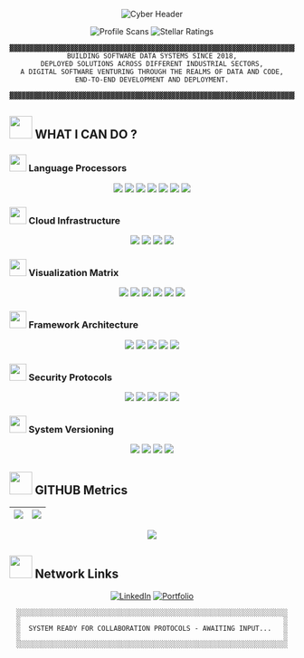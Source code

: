 <p align="center">
  <img src="https://readme-typing-svg.demolab.com?font=Space+Mono&size=40&duration=4000&pause=1000&color=f8de42&background=000000&center=true&vCenter=true&width=1400&lines=%F0%9F%94%A5++WELCOME TO MY+GITHUB PROFILE++%F0%9F%94%A5;%F0%9F%92%BB+DADA+NANJESHA+GOUDA+SHANBOG+%F0%9F%96%A5%EF%B8%8F;%F0%9F%9B%A8+DATA+ENGINEER+%7C+SOFTWARE+ARCHITECT+%7C+SYSTEMS+RESEARCHER+%F0%9F%94%A8" alt="Cyber Header" />
</p>

<div align="center">
  
![Profile Scans](https://komarev.com/ghpvc/?username=DadaNanjesha&label=VIEWS&color=00FF41&style=flat)
![Stellar Ratings](https://custom-icon-badges.demolab.com/github/stars/DadaNanjesha?color=FF00FF&style=flat&label=STELLAR+RATINGS&logo=rocket)

</div>

<div align="center">
  
```ascii
▓▓▓▓▓▓▓▓▓▓▓▓▓▓▓▓▓▓▓▓▓▓▓▓▓▓▓▓▓▓▓▓▓▓▓▓▓▓▓▓▓▓▓▓▓▓▓▓▓▓▓▓▓▓▓▓▓▓▓▓▓▓▓▓▓▓▓▓▓▓▓▓▓▓▓▓▓▓▓▓▓▓▓▓▓▓▓▓▓▓▓▓▓▓▓▓▓▓▓▓▓▓▓▓▓▓▓▓▓▓▓▓▓▓▓▓▓▓▓▓▓▓
BUILDING SOFTWARE DATA SYSTEMS SINCE 2018,
DEPLOYED SOLUTIONS ACROSS DIFFERENT INDUSTRIAL SECTORS,
A DIGITAL SOFTWARE VENTURING THROUGH THE REALMS OF DATA AND CODE,
END-TO-END DEVELOPMENT AND DEPLOYMENT.

▓▓▓▓▓▓▓▓▓▓▓▓▓▓▓▓▓▓▓▓▓▓▓▓▓▓▓▓▓▓▓▓▓▓▓▓▓▓▓▓▓▓▓▓▓▓▓▓▓▓▓▓▓▓▓▓▓▓▓▓▓▓▓▓▓▓▓▓▓▓▓▓▓▓▓▓▓▓▓▓▓▓▓▓▓▓▓▓▓▓▓▓▓▓▓▓▓▓▓▓▓▓▓▓▓▓▓▓▓▓▓▓▓▓▓▓▓▓▓▓▓▓
```
</div>

## <img src="https://media.giphy.com/media/XdUIqdJkC5Kfm/giphy.gif" width="40"> WHAT I  CAN DO ?

### <img src="https://media.giphy.com/media/3o7btPCcdNniyf0ArS/giphy.gif" width="30"> Language Processors
<div align="center">
  <img src="https://img.shields.io/badge/Python-f8de42?style=for-the-badge&logo=python&logoColor=black">
  <img src="https://img.shields.io/badge/R-f8de42?style=for-the-badge&logo=r&logoColor=black">
  <img src="https://img.shields.io/badge/SQL-f8de42?style=for-the-badge&logo=postgresql&logoColor=black">
  <img src="https://img.shields.io/badge/PySpark-f8de42?style=for-the-badge&logo=apache-spark&logoColor=black">
  <img src="https://img.shields.io/badge/JavaScript-f8de42?style=for-the-badge&logo=javascript&logoColor=black">
  <img src="https://img.shields.io/badge/HTML5-f8de42?style=for-the-badge&logo=html5&logoColor=black">
  <img src="https://img.shields.io/badge/CSS3-f8de42?style=for-the-badge&logo=css3&logoColor=black">
</div>

### <img src="https://media.giphy.com/media/l46CqZbvgwjBQnUxq/giphy.gif" width="30"> Cloud Infrastructure
<div align="center">
  <img src="https://img.shields.io/badge/Azure-f8de42?style=for-the-badge&logo=microsoft-azure&logoColor=black">
  <img src="https://img.shields.io/badge/Docker-f8de42?style=for-the-badge&logo=docker&logoColor=black">
  <img src="https://img.shields.io/badge/Jenkins-f8de42?style=for-the-badge&logo=jenkins&logoColor=black">
  <img src="https://img.shields.io/badge/CI/CD-f8de42?style=for-the-badge&logo=circleci&logoColor=black">
</div>
<!--
### <img src="https://media.giphy.com/media/12nvCPMiTfzq1W/giphy.gif" width="30"> Data Stream Protocols
```ascii
▓ ETL Pipeline Construction    ▓ Data Lake Architecture v4.2
▓ Spark Streaming Matrix       ▓ PostgreSQL/Oracle Engines
▓ HDFS Cluster Management      ▓ Real-time Data Processing
```
-->

### <img src="https://media.giphy.com/media/26FmS6BRnPVPo2FDq/giphy.gif" width="30"> Visualization Matrix
<div align="center">
  <img src="https://img.shields.io/badge/PowerBI-f8de42?style=flat-square&logo=powerbi">
  <img src="https://img.shields.io/badge/Streamlit-f8de42?style=flat-square">
  <img src="https://img.shields.io/badge/Plotly-f8de42?style=flat-square&logo=plotly&logoColor=black">
  <img src="https://img.shields.io/badge/Matplotlib-f8de42?style=flat-square&logo=pythonlogoColor=black">
  <img src="https://img.shields.io/badge/Seaborn-f8de42?style=flat-square">
  <img src="https://img.shields.io/badge/Excel-f8de42?style=flat-square&logo=microsoftexcel">
</div>

### <img src="https://media.giphy.com/media/3o7TKsQ8gqVrXhQH9e/giphy.gif" width="30"> Framework Architecture
<div align="center">
  <img src="https://img.shields.io/badge/Django-f8de42?style=for-the-badge&logo=django&logoColor=black">
  <img src="https://img.shields.io/badge/Flask-f8de42?style=for-the-badge&logo=flask&logoColor=black">
  <img src="https://img.shields.io/badge/FastAPI-f8de42?style=for-the-badge&logo=fastapi&logoColor=black">
  <img src="https://img.shields.io/badge/Swagger-f8de42?style=for-the-badge&logo=swagger&logoColor=black">
  <img src="https://img.shields.io/badge/MQTT-f8de42?style=for-the-badge&logo=mosquitto&logoColor=black">
</div>

### <img src="https://media.giphy.com/media/l3vQXZiBGhxBEALEk/giphy.gif" width="30"> Security Protocols
<div align="center">
  <img src="https://img.shields.io/badge/PyTest-f8de42?style=flat-square&logo=pytest&logoColor=black">
  <img src="https://img.shields.io/badge/Selenium-f8de42?style=flat-square&logo=selenium&logoColor=black">
  <img src="https://img.shields.io/badge/Postman-f8de42?style=flat-square&logo=postman&logoColor=black">
  <img src="https://img.shields.io/badge/SonarQube-f8de42?style=flat-square&logo=sonarqube&logoColor=black">
  <img src="https://img.shields.io/badge/Fortify-f8de42?style=flat-square&logo=fortinet&logoColor=black">
</div>

### <img src="https://media.giphy.com/media/XH9wwXfUXu91wAJwKq/giphy.gif" width="30"> System Versioning
<div align="center">
  <img src="https://img.shields.io/badge/Git-f8de42?style=for-the-badge&logo=git&logoColor=black">
  <img src="https://img.shields.io/badge/Azure_Repos-f8de42?style=for-the-badge&logo=azurepipelines&logoColor=black">
  <img src="https://img.shields.io/badge/Bitbucket-f8de42?style=for-the-badge&logo=bitbucket&logoColor=black">
  <img src="https://img.shields.io/badge/Jira-f8de42?style=for-the-badge&logo=jira&logoColor=black">
</div>

## <img src="https://media.giphy.com/media/3o7aD2d7hy9ktXNDP2/giphy.gif" width="40"> GITHUB Metrics

<div align="center">
  
| <img src="https://github-readme-stats.vercel.app/api?username=DadaNanjesha&theme=dark&show_icons=true&border_color=00ff00"> | <img src="https://github-readme-streak-stats.herokuapp.com/?user=DadaNanjesha&theme=dark&border=00ff00"> |
|:---:|:---:|
 <img src="https://github-readme-stats.vercel.app/api/top-langs/?username=DadaNanjesha&theme=dark&layout=compact&hide=Jupyter%20Notebook"> 

<!--![Metrics](https://metrics.lecoq.io/DadaNanjesha?template=classic&base=header%2C%20activity%2C%20community%2C%20repositories%2C%20metadata&base.indepth=false&config..timezone=Europe%2FBerlin) -->
</div>

## <img src="https://media.giphy.com/media/l3vQXZiBGhxBEALEk/giphy.gif" width="40"> Network Links

<div align="center">
  
[![LinkedIn](https://img.shields.io/badge/LINKEDIN-5642f8?style=for-the-badge&logo=linkedin&logoColor=black)](https://www.linkedin.com/in/dadananjeshags/)
[![Portfolio](https://img.shields.io/badge/MY_PROFILE-5642f8?style=for-the-badge&logoColor=black)](https://dadananjeshags.onepage.me/)
  
```ascii
░░░░░░░░░░░░░░░░░░░░░░░░░░░░░░░░░░░░░░░░░░░░░░░░░░░░░░░░░░░░░░░░░░░
░                                                                 ░
░  SYSTEM READY FOR COLLABORATION PROTOCOLS - AWAITING INPUT...   ░
░                                                                 ░
░░░░░░░░░░░░░░░░░░░░░░░░░░░░░░░░░░░░░░░░░░░░░░░░░░░░░░░░░░░░░░░░░░░
```

</div>
